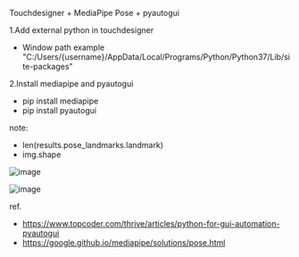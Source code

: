 Touchdesigner + MediaPipe Pose + pyautogui

1.Add external python in touchdesigner 
  - Window path example "C:/Users/{username}/AppData/Local/Programs/Python/Python37/Lib/site-packages"

2.Install mediapipe and pyautogui
  - pip install mediapipe
  - pip install pyautogui

note:
- len(results.pose_landmarks.landmark)
- img.shape
 
![image](https://user-images.githubusercontent.com/17475338/125661696-704dbae8-a428-40b9-9acf-f709db3d0ea0.png)


![image](https://user-images.githubusercontent.com/17475338/125663062-a0e04d8b-aa89-4f08-b81a-4f9c1b0598a2.png)


ref.
- https://www.topcoder.com/thrive/articles/python-for-gui-automation-pyautogui
- https://google.github.io/mediapipe/solutions/pose.html

